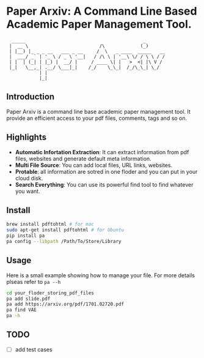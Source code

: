 # Paper Arxiv: A Command Line Based Academic Paper Management Tool.

      _____                                           _       
     |  __ \                          /\             (_)      
     | |__) |_ _ _ __   ___ _ __     /  \   _ ____  _____   __
     |  ___/ _` | '_ \ / _ \ '__|   / /\ \ | '__\ \/ / \ \ / /
     | |  | (_| | |_) |  __/ |     / ____ \| |   >  <| |\ V / 
     |_|   \__,_| .__/ \___|_|    /_/    \_\_|  /_/\_\_| \_/  
                | |                                           
                |_|                                           

## Introduction
Paper Arxiv is a command line base academic paper management tool. It provide an efficient access to your pdf files, comments, tags and so on.

## Highlights
- **Automatic Infortation Extraction**: It can extract information from pdf files, websites and generate default meta information.
- **Multi File Source**: You can add local files, URL links, websites.
- **Protable**: all information are sotred in one floder and you can put in your cloud disk.
- **Search Everything**: You can use its powerful find tool to find whatever you want.


## Install
```bash
brew install pdftohtml # for mac
sudo apt-get install pdftohtml # for Ubuntu
pip install pa
pa config --libpath /Path/To/Store/Library
```

## Usage
Here is a small example showing how to manage your file. For more details plseas refer to `pa --h`
```bash
cd your_floder_storing_pdf_files
pa add slide.pdf
pa add https://arxiv.org/pdf/1701.02720.pdf
pa find VAE
pa -h
```

## TODO
- [ ] add test cases
